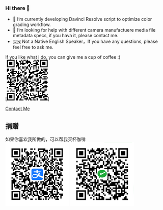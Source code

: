### Hi there 👋

- 🔭 I’m currently developing Davinci Resolve script to optimize color grading workflow.
- 🤔 I’m looking for help with different camera manufactuere media file metadata specs, if you hava it, please contact me. 
- 🇨🇳 Not a Native English Speaker，If you have any questions, please feel free to ask me.

If you like what i do, you can give me a cup of coffee :)<br/>
[![paypal](img/paypal.png)]

[Contact Me](mailto:greatgeeklee@gmail.com)


## 捐赠
如果你喜欢我所做的，可以帮我买杯咖啡<br/>
<img src="img/alipay.png" width="200" />
<img src="img/wechatpay.png" width="200" />

<!--
**fukco/fukco** is a ✨ _special_ ✨ repository because its `README.md` (this file) appears on your GitHub profile.

Here are some ideas to get you started:

- 🔭 I’m currently working on ...
- 🌱 I’m currently learning ...
- 👯 I’m looking to collaborate on ...
- 🤔 I’m looking for help with ...
- 💬 Ask me about ...
- 📫 How to reach me: ...
- 😄 Pronouns: ...
- ⚡ Fun fact: ...
-->
